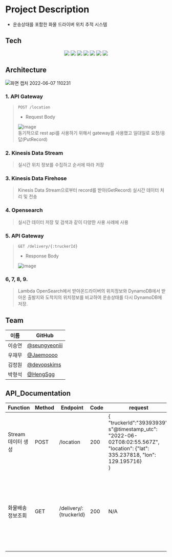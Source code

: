 #  Project Description
-  운송상태를 포함한 화물 드라이버 위치 추적 시스템

## Tech

<div align="center">
<img src="https://img.shields.io/badge/Python-3776AB.svg?&style=flat-square&logo=Python&logoColor=white"/>
<img src="https://img.shields.io/badge/Amazon AWS-232F3E?style=flat-square&logo=Amazon%20AWS&logoColor=white"/>
<img src="https://img.shields.io/badge/OpenSearch-005EB8.svg?&style=flat-square&logo=OpenSearch&logoColor=white"/>
<img src="https://img.shields.io/badge/AWS Lambda-FF9900.svg?&style=flat-square&logo=AWS Lambda&logoColor=white"/>
<img src="https://img.shields.io/badge/Amazon DynamoDB-4053D6.svg?&style=flat-square&logo=Amazon DynamoDB&logoColor=white"/>
<img src="https://img.shields.io/badge/Amazon S3-569A31.svg?&style=flat-square&logo=Amazon S3&logoColor=white"/>
<img src="https://img.shields.io/badge/Terraform-7B42BC?style=flat-square&logo=Terraform&logoColor=white"/>
</div>

## Architecture

![화면 캡처 2022-06-07 110231](https://user-images.githubusercontent.com/98450173/172279871-4abd4832-54f6-4b9a-ad6c-13822e01fbf8.png)


### 1. API Gateway
>`POST /location`<br/>
>- Request Body<br/>
>
>![image](https://user-images.githubusercontent.com/98450173/172278998-9b01fdb3-b2c7-4f19-bf01-bd7fa44525a2.png)<br/>
>동기적으로 rest api를 사용하기 위해서 gateway를 사용했고 일대일로 요청/응답(PutRecord)
>
### 2. Kinesis Data Stream 
>실시간 위치 정보를 수집하고 순서에 따라 저장
>
### 3. Kinesis Data Firehose
>Kinesis Data Stream으로부터 record를 받아(GetRecord) 실시간 데이터 처리 및 전송
>
### 4. Opensearch 
>실시간 데이터 저장 및 검색과 같이 다양한 사용 사례에 사용
>
### 5. API Gateway
>`GET /delivery/{:truckerId}`<br/>
>- Response Body<br/>
>
>![image](https://user-images.githubusercontent.com/98450173/172279131-f17e61a6-5538-494a-8966-2c7b80fc5ac1.png)
>
### 6, 7, 8, 9.
>Lambda OpenSearch에서 받아온드라이버의 위치정보와 DynamoDB에서 받아온 출발지와 도착지의 위치정보를 비교하여 운송상태를 다시 DynamoDB에 저장.


## Team
| 이름   | GitHub                                            |
| ------ | ------------------------------------------------- |
| 이승연 | [@seungyeoniii](https://github.com/seungyeoniii)  |
| 우재무 | [@Jaemoooo](https://github.com/Jaemoooo)          |
| 김정원 | [@devopskims](https://github.com/devopskims)      |
| 박형석 | [@HengSgg](https://github.com/HengSgg)            |


## API_Documentation
| Function | Method | Endpoint | Code | request | response |
|---|---|---|---|---|---|
|Stream데이터 생성|POST| /location | 200 |{<br>"truckerId":"39393939",<br>s"@timestamp_utc": "2022-06-02T08:02:55.567Z",<br>"location": {"lat": 335.237818, "lon": 129.195716}<br>} | {<br>"SequenceNumber":"49630065528552029787469327725776108371145403556639539202",<br>"ShardId":"shardId-000000000000"<br>} |
|화물배송정보조회| GET | /delivery/:{truckerId}  | 200 | N/A |{<br>"statusCode": 200,<br>"headers": {"Access-Control-Allow-Origin": "*"<br>},<br>"isBase64Encoded": false,<br>"body": {<br>"truckerId": "393939",<br>"delivery-status": "finish",<br>"curr_location": "{'lat': 35.237818, 'lon': 129.195716}",<br>"distance_in_progress_percentage": "100.0%"<br>}<br>}|
